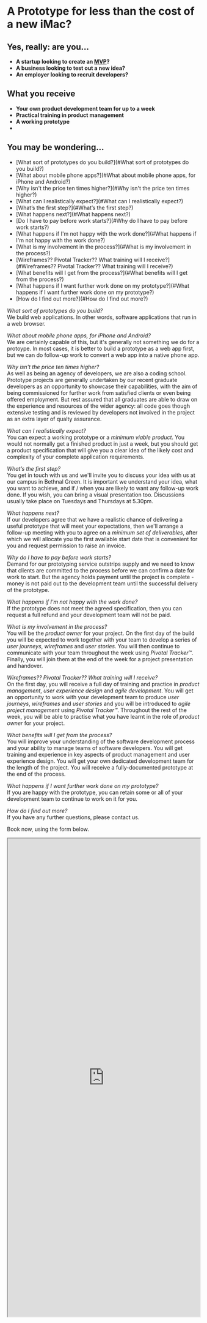 # A Prototype for less than the cost of a new iMac?

## Yes, really: are you...

+ **A startup looking to create an [MVP](http://en.wikipedia.org/wiki/Minimum_viable_product)?**
+ **A business looking to test out a new idea?**
+ **An employer looking to recruit developers?** 

## What you receive

+ **Your own product development team for up to a week**
+ **Practical training in product management**
+ **A working prototype**
+ 
## You may be wondering...  

* [What sort of prototypes do you build?](#What sort of prototypes do you build?)  
* [What about mobile phone apps?](#What about mobile phone apps, for iPhone and Android?)  
* [Why isn't the price ten times higher?](#Why isn't the price ten times higher?)  
* [What can I realistically expect?](#What can I realistically expect?)
* [What’s the first step?](#What’s the first step?)  
* [What happens next?](#What happens next?)  
* [Do I have to pay before work starts?](#Why do I have to pay before work starts?)  
* [What happens if I'm not happy with the work done?](#What happens if I'm not happy with the work done?)  
* [What is my involvement in the process?](#What is my involvement in the process?)  
* [Wireframes?? Pivotal Tracker?? What training will I receive?](#Wireframes?? Pivotal Tracker?? What training will I receive?)  
* [What benefits will I get from the process?](#What benefits will I get from the process?)  
* [What happens if I want further work done on my prototype?](#What happens if I want further work done on my prototype?)  
* [How do I find out more?](#How do I find out more?)  


*What sort of prototypes do you build?*     
We build web applications. In other words, software applications that run in a web browser.

*What about mobile phone apps, for iPhone and Android?*     
We are certainly capable of this, but it's generally not something we do for a protoype. In most cases, it is better to build a prototype as a web app first, but we can do follow-up work to convert a web app into a native phone app.

*Why isn't the price ten times higher?*    
As well as being an agency of developers, we are also a coding school. Prototype projects are generally undertaken by our recent graduate developers as an opportunity to showcase their capabilities, with the aim of being commissioned for further work from satisfied clients or even being offered employment. But rest assured that all graduates are able to draw on the experience and resources of the wider agency: all code goes though extensive testing and is reviewed by developers not involved in the project as an extra layer of qualty assurance.    

*What can I realistically expect?*     
You can expect a working prototype or a *minimum viable product*. You would not normally get a finished product in just a week, but you should get a product specification that will give you a clear idea of the likely cost and complexity of your complete application requirements.

*What’s the first step?*     
You get in touch with us and we'll invite you to discuss your idea with us at our campus in Bethnal Green. It is important we understand your idea, what you want to achieve, and if / when you are likely to want any follow-up work done. If you wish, you can bring a visual presentation too. Discussions usually take place on Tuesdays and Thursdays at 5.30pm.

*What happens next?*     
If our developers agree that we have a realistic chance of delivering a useful prototype that will meet your expectations, then we'll arrange a follow-up meeting with you to agree on a *minimum set of deliverables*, after which we will allocate you the first available start date that is convenient for you and request permission to raise an invoice.

*Why do I have to pay before work starts?*    
Demand for our prototyping service outstrips supply and we need to know that clients are committed to the process before we can confirm a date for work to start. But the agency holds payment until the project is complete - money is not paid out to the development team until the successful delivery of the prototype. 

*What happens if I'm not happy with the work done?*     
If the prototype does not meet the agreed specification, then you can request a full refund and your development team will not be paid.

*What is my involvement in the process?*     
You will be the *product owner* for your project. On the first day of the build you will be expected to work together with your team to develop a series of *user journeys*, *wireframes* and *user stories*.  You will then continue to communicate with your team throughout the week using *Pivotal Tracker™*. Finally, you will join them at the end of the week for a project presentation and handover.  

*Wireframes?? Pivotal Tracker?? What training will I receive?*    
On the first day, you will receive a full day of training and practice in *product management*, *user experience design* and *agile development*. You will get an opportunity to work with your development team to produce *user journeys*, *wireframes* and *user stories* and you will be introduced to *agile project management* using *Pivotal Tracker™*. Throughout the rest of the week, you will be able to practise what you have learnt in the role of *product owner* for your project. 

*What benefits will I get from the process?*     
You will improve your understanding of the software development process and your ability to manage teams of software developers. You will get training and experience in key aspects of product management and user experience design. You will get your own dedicated development team for the length of the project. You will receive a fully-documented prototype at the end of the process.

*What happens if I want further work done on my prototype?*    
If you are happy with the prototype, you can retain some or all of your development team to continue to work on it for you.

*How do I find out more?*     
If you have any further questions, please contact us.

Book now, using the form below.

<section class="applywrap">
   <iframe class="applyform" src="https://docs.google.com/forms/d/1bRG6tnN7ykf6Dt6MuDQWJJX-44ijj38zY2CrjM_VwZo/viewform?embedded=true" width="100%" height="1250" frameborder="20" marginheigt="50px" marginwidth="0">Loading&amp;#8230;</iframe>
</section>

